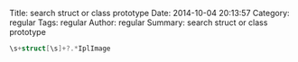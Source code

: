 Title: search struct or class prototype
Date: 2014-10-04 20:13:57
Category: regular
Tags: regular
Author: regular
Summary: search struct or class prototype 

```c
\s+struct[\s]+?.*IplImage
```
